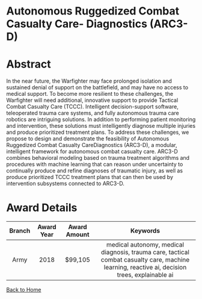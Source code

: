 
Autonomous Ruggedized Combat Casualty Care- Diagnostics (ARC3-D)
================================================================

# Abstract


In the near future, the Warfighter may face prolonged isolation and sustained denial of support on the battlefield, and may have no access to medical support. To become more resilient to these challenges, the Warfighter will need additional, innovative support to provide Tactical Combat Casualty Care (TCCC). Intelligent decision-support software, teleoperated trauma care systems, and fully autonomous trauma care robotics are intriguing solutions. In addition to performing patient monitoring and intervention, these solutions must intelligently diagnose multiple injuries and produce prioritized treatment plans. To address these challenges, we propose to design and demonstrate the feasibility of Autonomous Ruggedized Combat Casualty CareDiagnostics (ARC3-D), a modular, intelligent framework for autonomous combat casualty care. ARC3-D combines behavioral modeling based on trauma treatment algorithms and procedures with machine learning that can reason under uncertainty to continually produce and refine diagnoses of traumatic injury, as well as produce prioritized TCCC treatment plans that can then be used by intervention subsystems connected to ARC3-D.  

# Award Details

|Branch|Award Year|Award Amount|Keywords|
| :---: | :---: | :---: | :---: |
|Army|2018|$99,105|medical autonomy, medical diagnosis, trauma care, tactical combat casualty care, machine learning, reactive ai, decision trees, explainable ai|
  
  


[Back to Home](https://github.com/chrischow/dod_sbir_awards/CC/#1028)